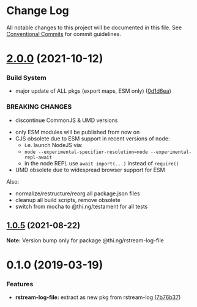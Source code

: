 # Change Log

All notable changes to this project will be documented in this file.
See [Conventional Commits](https://conventionalcommits.org) for commit guidelines.

# [2.0.0](https://github.com/thi-ng/umbrella/compare/@thi.ng/rstream-log-file@1.0.6...@thi.ng/rstream-log-file@2.0.0) (2021-10-12)


### Build System

* major update of ALL pkgs (export maps, ESM only) ([0d1d6ea](https://github.com/thi-ng/umbrella/commit/0d1d6ea9fab2a645d6c5f2bf2591459b939c09b6))


### BREAKING CHANGES

* discontinue CommonJS & UMD versions

- only ESM modules will be published from now on
- CJS obsolete due to ESM support in recent versions of node:
  - i.e. launch NodeJS via:
  - `node --experimental-specifier-resolution=node --experimental-repl-await`
  - in the node REPL use `await import(...)` instead of `require()`
- UMD obsolete due to widespread browser support for ESM

Also:
- normalize/restructure/reorg all package.json files
- cleanup all build scripts, remove obsolete
- switch from mocha to @thi.ng/testament for all tests






##  [1.0.5](https://github.com/thi-ng/umbrella/compare/@thi.ng/rstream-log-file@1.0.4...@thi.ng/rstream-log-file@1.0.5) (2021-08-22) 

**Note:** Version bump only for package @thi.ng/rstream-log-file 

#  0.1.0 (2019-03-19) 

###  Features 

- **rstream-log-file:** extract as new pkg from rstream-log ([7b76b37](https://github.com/thi-ng/umbrella/commit/7b76b37))
